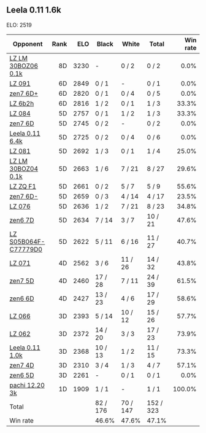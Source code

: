 ## Leela 0.11 1.6k ##

ELO: 2519

Opponent | Rank | ELO | Black | White | Total | Win rate
---------|-----:|----:|-------|-------|-------|-------:
[LZ LM 30BOZ06 0.1k](LZ%20LM%2030BOZ06%200.1k.md) | 8D | 3230 | - | 0 / 2 | 0 / 2 | 0.0%
[LZ 091](LZ%20091.md) | 6D | 2849 | 0 / 1 | - | 0 / 1 | 0.0%
[zen7 6D+](zen7%206D+.md) | 6D | 2820 | 0 / 1 | 0 / 4 | 0 / 5 | 0.0%
[LZ 6b2h](LZ%206b2h.md) | 6D | 2816 | 1 / 2 | 0 / 1 | 1 / 3 | 33.3%
[LZ 084](LZ%20084.md) | 5D | 2757 | 0 / 1 | 1 / 2 | 1 / 3 | 33.3%
[zen7 6D](zen7%206D.md) | 5D | 2745 | 0 / 2 | - | 0 / 2 | 0.0%
[Leela 0.11 6.4k](Leela%200.11%206.4k.md) | 5D | 2725 | 0 / 2 | 0 / 4 | 0 / 6 | 0.0%
[LZ 081](LZ%20081.md) | 5D | 2692 | 1 / 3 | 0 / 1 | 1 / 4 | 25.0%
[LZ LM 30BOZ04 0.1k](LZ%20LM%2030BOZ04%200.1k.md) | 5D | 2663 | 1 / 6 | 7 / 21 | 8 / 27 | 29.6%
[LZ ZQ F1](LZ%20ZQ%20F1.md) | 5D | 2661 | 0 / 2 | 5 / 7 | 5 / 9 | 55.6%
[zen7 6D-](zen7%206D-.md) | 5D | 2659 | 0 / 3 | 4 / 14 | 4 / 17 | 23.5%
[LZ 076](LZ%20076.md) | 5D | 2636 | 1 / 2 | 7 / 21 | 8 / 23 | 34.8%
[zen6 7D](zen6%207D.md) | 5D | 2634 | 7 / 14 | 3 / 7 | 10 / 21 | 47.6%
[LZ S05B064F-C77779D0](LZ%20S05B064F-C77779D0.md) | 5D | 2622 | 5 / 11 | 6 / 16 | 11 / 27 | 40.7%
[LZ 071](LZ%20071.md) | 4D | 2562 | 3 / 6 | 11 / 26 | 14 / 32 | 43.8%
[zen7 5D](zen7%205D.md) | 4D | 2460 | 17 / 28 | 7 / 11 | 24 / 39 | 61.5%
[zen6 6D](zen6%206D.md) | 4D | 2427 | 13 / 23 | 4 / 6 | 17 / 29 | 58.6%
[LZ 066](LZ%20066.md) | 3D | 2393 | 5 / 14 | 10 / 12 | 15 / 26 | 57.7%
[LZ 062](LZ%20062.md) | 3D | 2372 | 14 / 20 | 3 / 3 | 17 / 23 | 73.9%
[Leela 0.11 1.0k](Leela%200.11%201.0k.md) | 3D | 2368 | 10 / 13 | 1 / 2 | 11 / 15 | 73.3%
[zen7 4D](zen7%204D.md) | 3D | 2310 | 3 / 4 | 1 / 3 | 4 / 7 | 57.1%
[zen6 5D](zen6%205D.md) | 3D | 2261 | - | 0 / 1 | 0 / 1 | 0.0%
[pachi 12.20 3k](pachi%2012.20%203k.md) | 1D | 1909 | 1 / 1 | - | 1 / 1 | 100.0%
Total | | | 82 / 176 | 70 / 147 | 152 / 323 | 
Win rate| | | 46.6% | 47.6% | 47.1% | 
